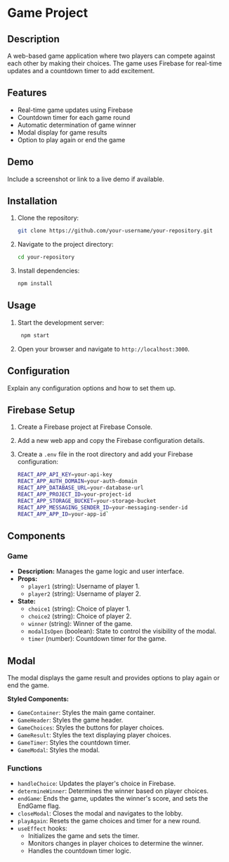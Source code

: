 # Game Project

## Description

A web-based game application where two players can compete against each other by making their choices. The game uses Firebase for real-time updates and a countdown timer to add excitement.

## Features

- Real-time game updates using Firebase
- Countdown timer for each game round
- Automatic determination of game winner
- Modal display for game results
- Option to play again or end the game

## Demo

Include a screenshot or link to a live demo if available.

## Installation

1. Clone the repository:
   ```sh
   git clone https://github.com/your-username/your-repository.git
2. Navigate to the project directory:
   ```sh
   cd your-repository
3. Install dependencies:
   ```sh
   npm install
## Usage

1. Start the development server:
	  ```sh
	   npm start 
2. Open your browser and navigate to `http://localhost:3000`.

## Configuration

Explain any configuration options and how to set them up.

## Firebase Setup

1.  Create a Firebase project at Firebase Console.
2.  Add a new web app and copy the Firebase configuration details.
3.  Create a `.env` file in the root directory and add your Firebase configuration:
    
    ```sh
    REACT_APP_API_KEY=your-api-key
    REACT_APP_AUTH_DOMAIN=your-auth-domain
    REACT_APP_DATABASE_URL=your-database-url
    REACT_APP_PROJECT_ID=your-project-id
    REACT_APP_STORAGE_BUCKET=your-storage-bucket
    REACT_APP_MESSAGING_SENDER_ID=your-messaging-sender-id
    REACT_APP_APP_ID=your-app-id`

## Components

### Game

-   **Description:** Manages the game logic and user interface.
-   **Props:**
    -   `player1` (string): Username of player 1.
    -   `player2` (string): Username of player 2.
-   **State:**
    -   `choice1` (string): Choice of player 1.
    -   `choice2` (string): Choice of player 2.
    -   `winner` (string): Winner of the game.
    -   `modalIsOpen` (boolean): State to control the visibility of the modal.
    -   `timer` (number): Countdown timer for the game.

## Modal

The modal displays the game result and provides options to play again or end the game.

**Styled Components:**

-   `GameContainer`: Styles the main game container.
-   `GameHeader`: Styles the game header.
-   `GameChoices`: Styles the buttons for player choices.
-   `GameResult`: Styles the text displaying player choices.
-   `GameTimer`: Styles the countdown timer.
-   `GameModal`: Styles the modal.

### Functions

-   `handleChoice`: Updates the player's choice in Firebase.
-   `determineWinner`: Determines the winner based on player choices.
-   `endGame`: Ends the game, updates the winner's score, and sets the EndGame flag.
-   `closeModal`: Closes the modal and navigates to the lobby.
-   `playAgain`: Resets the game choices and timer for a new round.
-   `useEffect` hooks:
    -   Initializes the game and sets the timer.
    -   Monitors changes in player choices to determine the winner.
    -   Handles the countdown timer logic.
